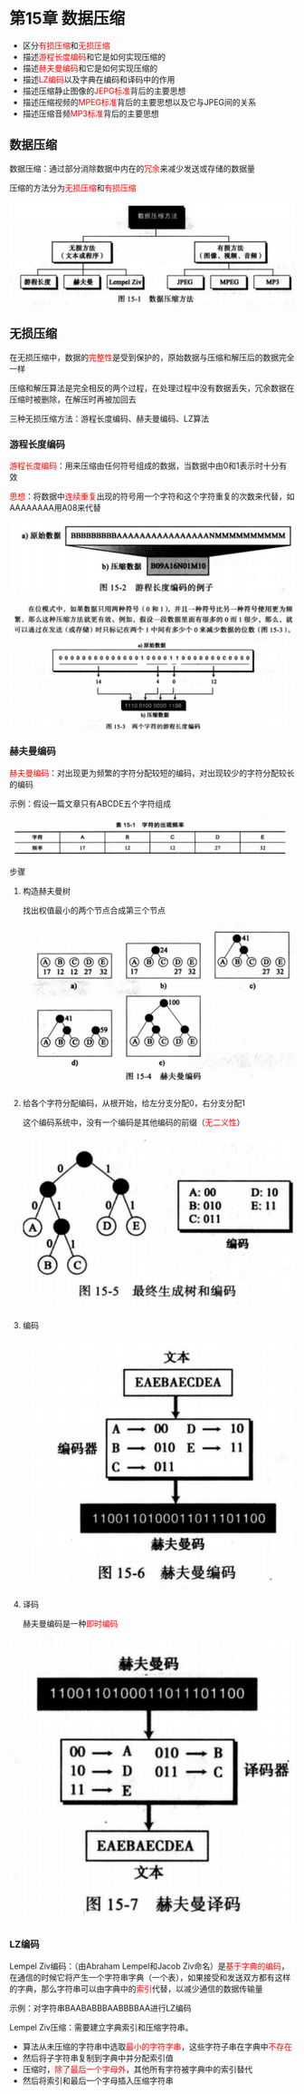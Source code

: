 # 第15章 数据压缩

- 区分<font color='red'>有损压缩</font>和<font color='red'>无损压缩</font>
- 描述<font color='red'>游程长度编码</font>和它是如何实现压缩的
- 描述<font color='red'>赫夫曼编码</font>和它是如何实现压缩的
- 描述<font color='red'>LZ编码</font>以及字典在编码和译码中的作用
- 描述压缩静止图像的<font color='red'>JEPG标准</font>背后的主要思想
- 描述压缩视频的<font color='red'>MPEG标准</font>背后的主要思想以及它与JPEG间的关系
- 描述压缩音频<font color='red'>MP3标准</font>背后的主要思想

## 数据压缩

数据压缩：通过部分消除数据中内在的<font color='red'>冗余</font>来减少发送或存储的数据量

压缩的方法分为<font color='red'>无损压缩</font>和<font color='red'>有损压缩</font>

![image-20221223160719274](数据压缩.assets/image-20221223160719274.png)

## 无损压缩

在无损压缩中，数据的<font color='red'>完整性</font>是受到保护的，原始数据与压缩和解压后的数据完全一样

压缩和解压算法是完全相反的两个过程，在处理过程中没有数据丢失，冗余数据在压缩时被删除，在解压时再被加回去

三种无损压缩方法：游程长度编码、赫夫曼编码、LZ算法

### 游程长度编码

<font color='red'>游程长度编码</font>：用来压缩由任何符号组成的数据，当数据中由0和1表示时十分有效

<font color='red'>思想</font>：将数据中<font color='red'>连续重复</font>出现的符号用一个字符和这个字符重复的次数来代替，如AAAAAAAA用A08来代替

![image-20221223163324139](数据压缩.assets/image-20221223163324139.png)

![image-20221223163336785](数据压缩.assets/image-20221223163336785.png)

### 赫夫曼编码

<font color='red'>赫夫曼编码</font>：对出现更为频繁的字符分配较短的编码，对出现较少的字符分配较长的编码

示例：假设一篇文章只有ABCDE五个字符组成

![image-20221223164242527](数据压缩.assets/image-20221223164242527.png)

步骤

1. 构造赫夫曼树

   找出权值最小的两个节点合成第三个节点

   ![image-20221223165853644](数据压缩.assets/image-20221223165853644.png)

2. 给各个字符分配编码，从根开始，给左分支分配0，右分支分配1

   这个编码系统中，没有一个编码是其他编码的前缀（<font color='red'>无二义性</font>）

   ![image-20221223170205530](数据压缩.assets/image-20221223170205530.png)

3. 编码

   ![image-20221223170247784](数据压缩.assets/image-20221223170247784.png)

4. 译码

   赫夫曼编码是一种<font color='red'>即时编码</font>

![image-20221223170334062](数据压缩.assets/image-20221223170334062.png)

### LZ编码

Lempel Ziv编码：（由Abraham Lempel和Jacob Ziv命名）是<font color='red'>基于字典的编码</font>，在通信的时候它将产生一个字符串字典（一个表），如果接受和发送双方都有这样的字典，那么字符串可以由字典中的<font color='red'>索引</font>代替，以减少通信的数据传输量

示例：对字符串BAABABBBAABBBBAA进行LZ编码

Lempel Ziv压缩：需要建立字典索引和压缩字符串。

- 算法从未压缩的字符串中选取<font color='red'>最小的字符字串</font>，这些字符子串在字典中<font color='red'>不存在</font>
- 然后将子字符串复制到字典中并分配索引值
- 压缩时，<font color='red'>除了最后一个字母外</font>，其他所有字符被字典中的索引替代
- 然后将索引和最后一个字母插入压缩字符串